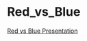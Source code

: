 # Red_vs_Blue
[Red vs Blue Presentation](https://github.com/mdwcoop24/Red_vs_Blue/blob/7b0660238a54dd8d18fcf1ef8080c4824de56f81/Project%202%20Template%20Michelle.pdf)
